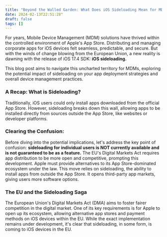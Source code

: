 ```yaml
---
title: "Beyond the Walled Garden: What Does iOS Sideloading Mean for MDMs?"
date: 2024-02-13T22:51:28"
draft: false
tags: []
---
```


<p>For years, Mobile Device Management (MDM) solutions have thrived within the controlled environment of Apple's App Store. Distributing and managing corporate apps for iOS devices felt seamless, predictable, and secure. But with the winds of change blowing from the European Union, a new reality is dawning with the release of iOS 17.4 SDK: <strong>iOS sideloading.</strong></p><p>This blog post aims to navigate this uncharted territory for MDMs, exploring the potential impact of sideloading on your app deployment strategies and overall device management practices.</p><h3 id="a-recap-what-is-sideloading"><strong>A Recap: What is Sideloading?</strong></h3><p>Traditionally, iOS users could only install apps downloaded from the official App Store. However, sideloading breaks down this wall, allowing apps to be installed directly from sources outside the App Store, like websites or developer platforms.</p><h3 id="clearing-the-confusion"><strong>Clearing the Confusion:</strong></h3><p>Before diving into the potential implications, let's address the key point of confusion: <strong>sideloading for individual users is NOT currently available and is not guaranteed to be as a feature.</strong> The EU's Digital Markets Act requires app distribution to be more open and competitive, prompting this development. Apple must provide alternatives to its App Store-dominated ecosystem under the law. This move relies on sideloading, the ability to install apps from outside the App Store. It opens third-party app markets, giving users more software options.</p><h3 id="the-eu-and-the-sideloading-saga"><strong>The EU and the Sideloading Saga</strong></h3><p>The European Union's Digital Markets Act (DMA) aims to foster fairer competition in the digital market. One of its key requirements is for Apple to open up its ecosystem, allowing alternative app stores and payment methods on iOS devices within the EU. While the exact implementation remains under development, it's clear that sideloading, in some form, is coming to iOS devices in the EU.</p>